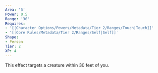 ```yaml
---
Area: '5'
Power: 0.5
Range: '30'
Requires:
- '[[Character Options/Powers/Metadata/Tier 2/Ranges/Touch|Touch]]'
- '[[Core Rules/Metadata/Tier 2/Ranges/Self|Self]]'
Shape:
- Person
Tier: 2
XP: 4
---
```


This effect targets a creature within 30 feet of you.